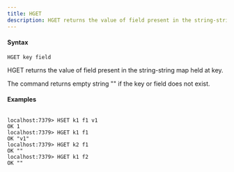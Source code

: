 ```yaml
---
title: HGET
description: HGET returns the value of field present in the string-string map held at key.
---
```


<!-- This file is automatically generated. Any modifications made directly to this file
  may be overwritten. For more details on how this file is generated and how to use
  the related commands, refer to the documentation available in the `internal/cmd/cmd_*.go` files.
-->

#### Syntax

```
HGET key field
```


HGET returns the value of field present in the string-string map held at key.

The command returns empty string "" if the key or field does not exist.
	

#### Examples

```

localhost:7379> HSET k1 f1 v1
OK 1
localhost:7379> HGET k1 f1
OK "v1"
localhost:7379> HGET k2 f1
OK ""
localhost:7379> HGET k1 f2
OK ""
	
```

